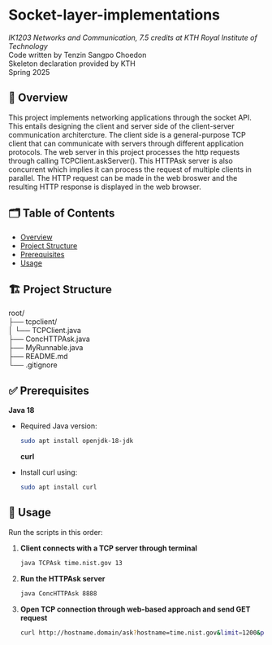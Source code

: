 # Socket-layer-implementations
_IK1203 Networks and Communication, 7.5 credits at KTH Royal Institute of Technology_  
Code written by Tenzin Sangpo Choedon  
Skeleton declaration provided by KTH  
Spring 2025  

## 📄 Overview
This project implements networking applications through the socket API. This entails designing the client and server side of the client-server communication architercture. The client side is a general-purpose TCP client that can communicate with servers through different application protocols. The web server in this project processes the http requests through calling TCPClient.askServer(). This HTTPAsk server is also concurrent which implies it can process the request of multiple clients in parallel. The HTTP request can be made in the web broswer and the resulting HTTP response is displayed in the web browser.

## 🗂️ Table of Contents

- [Overview](#-overview)
- [Project Structure](#-project-structure)
- [Prerequisites](#-prerequisites)
- [Usage](#-usage)

## 🏗️ Project Structure

root/  
├── tcpclient/  
│   └── TCPClient.java  
├── ConcHTTPAsk.java  
├── MyRunnable.java  
├── README.md  
└── .gitignore  

## ✅ Prerequisites

**Java 18**  
- Required Java version:  
  ```bash
  sudo apt install openjdk-18-jdk
  ```

  **curl**  
- Install curl using:  
  ```bash
  sudo apt install curl
  ```

## 🚀 Usage

Run the scripts in this order:

1. **Client connects with a TCP server through terminal**  
   ```bash
   java TCPAsk time.nist.gov 13
   ```
1. **Run the HTTPAsk server**  
   ```bash
   java ConcHTTPAsk 8888
   ```
2. **Open TCP connection through web-based approach and send GET request**  
   ```bash
   curl http://hostname.domain/ask?hostname=time.nist.gov&limit=1200&port=13
   ```

